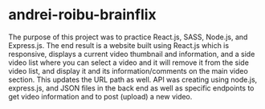 # andrei-roibu-brainflix
The purpose of this project was to practice React.js, SASS, Node.js, and Express.js.
The end result is a website built using React.js which is responsive, displays a current video thumbnail and information, and a side video list where you can select a video and it will remove it from the side video list, and display it and its information/comments on the main video section. This updates the URL path as well.
API was creating using node.js, express.js, and JSON files in the back end as well as specific endpoints to get video information and to post (upload) a new video.
